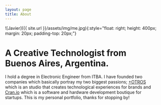 ```yaml
---
layout: page
title: About
---
```

![Javier]({{ site.url }}/assets/img/me.jpg){:style="float: right; height: 400px; margin: 20px; padding-top: 20px;"}
# A Creative Technologist from Buenos Aires, Argentina.
I hold a degree in Electronic Engineer from ITBA. I have founded two companies which basically portray my two biggest passions; [+OTROS](http://masotros.com/) which is an studio that creates technological experiences for brands and [Cran.io](http://cran.io/) which is a software and hardware development boutique for startups.
This is my personal portfolio, thanks for stopping by!
